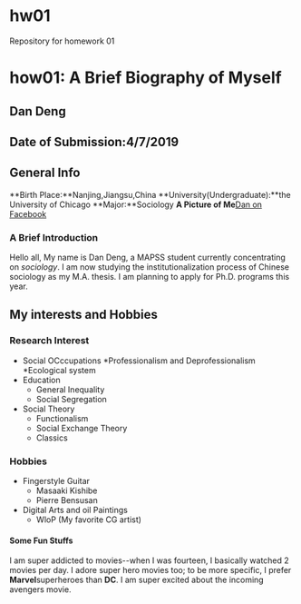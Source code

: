 # hw01
Repository for homework 01

# how01: A Brief Biography of Myself

## Dan Deng

## Date of Submission:4/7/2019

## General Info
**Birth Place:**Nanjing,Jiangsu,China
**University(Undergraduate):**the University of Chicago
**Major:**Sociology
**A Picture of Me**[Dan on Facebook](https://www.facebook.com/photo.php?fbid=1385364995089491&set=t.100008480118236&type=3&theater)

### A Brief Introduction
Hello all, My name is Dan Deng, a MAPSS student currently concentrating on _sociology_. I am now studying the institutionalization process of Chinese sociology as my M.A. thesis. I am planning to apply for Ph.D. programs this year.

## My interests and Hobbies
### Research Interest
* Social OCccupations
    *Professionalism and Deprofessionalism
    *Ecological system
* Education
    * General Inequality
    * Social Segregation
* Social Theory
    * Functionalism
    * Social Exchange Theory
    * Classics
### Hobbies
* Fingerstyle Guitar
    * Masaaki Kishibe
    * Pierre Bensusan
* Digital Arts and oil Paintings
    * WloP (My favorite CG artist)

#### Some Fun Stuffs
I am super addicted to movies--when I was fourteen, I basically watched 2 movies per day. I adore super hero movies too; to be more specific, I prefer **Marvel**superheroes than **DC**. I am super excited about the incoming avengers movie.
